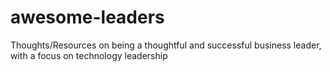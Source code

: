 # awesome-leaders
Thoughts/Resources on being a thoughtful and successful business leader, with a focus on technology leadership
